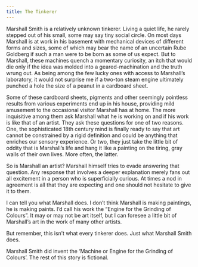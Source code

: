 ```yaml
---
title: The Tinkerer
---
```

Marshall Smith is a relatively unknown tinkerer. Living a quiet life, he rarely stepped out of his small, some may say tiny social circle. On most days Marshall is at work in his basement with mechanical devices of different forms and sizes, some of which may bear the name of an uncertain Rube Goldberg if such a man were to be born as some of us expect. But to Marshall, these machines quench a momentary curiosity, an itch that would die only if the idea was molded into a geared-machination and the truth wrung out. As being among the few lucky ones with access to Marshall’s laboratory, it would not surprise me if a two-ton steam engine ultimately punched a hole the size of a peanut in a cardboard sheet.

Some of these cardboard sheets, pigments and other seemingly pointless results from various experiments end up in his house, providing mild amusement to the occasional visitor Marshall has at home. The more inquisitive among them ask Marshall what he is working on and if his work is like that of an artist. They ask these questions for one of two reasons. One, the sophisticated 18th century mind is finally ready to say that art cannot be constrained by a rigid definition and could be anything that enriches our sensory experience. Or two, they just take the little bit of oddity that is Marshall’s life and hang it like a painting on the tiring, gray walls of their own lives. More often, the latter.

So is Marshall an artist? Marshall himself tries to evade answering that question. Any response that involves a deeper explanation merely fans out all excitement in a person who is superficially curious. At times a nod in agreement is all that they are expecting and one should not hesitate to give it to them.

I can tell you what Marshall does. I don’t think Marshall is making paintings, he is making paints. I’d call his work the “Engine for the Grinding of Colours”. It may or may not be art itself, but I can foresee a little bit of Marshall’s art in the work of many other artists.

But remember, this isn’t what every tinkerer does. Just what Marshall Smith does.

Marshall Smith did invent the ‘Machine or Engine for the Grinding of Colours’. The rest of this story is fictional.
